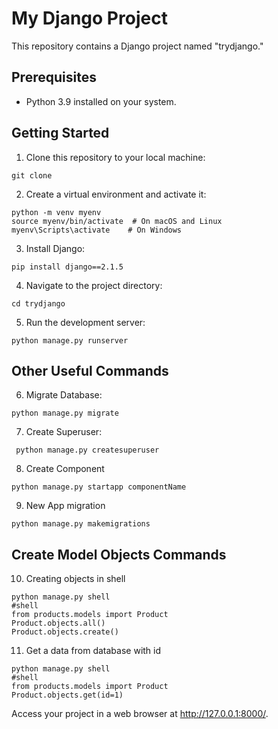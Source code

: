 # My Django Project

This repository contains a Django project named "trydjango."

## Prerequisites

- Python 3.9 installed on your system.

## Getting Started

1. Clone this repository to your local machine:

```
git clone
```

2. Create a virtual environment and activate it:

```
python -m venv myenv
source myenv/bin/activate  # On macOS and Linux
myenv\Scripts\activate    # On Windows
```
3. Install Django:
```
pip install django==2.1.5
```
4. Navigate to the project directory:
```
cd trydjango
```
5. Run the development server:
```
python manage.py runserver

```
## Other Useful Commands

6. Migrate Database:
```
python manage.py migrate

```
7. Create Superuser:
```
 python manage.py createsuperuser

```


8. Create Component
```
python manage.py startapp componentName

```

9. New App migration 
```
python manage.py makemigrations

```
## Create Model Objects Commands

10. Creating objects in shell
```
python manage.py shell 
#shell
from products.models import Product
Product.objects.all()
Product.objects.create()

```

11. Get a data from database with id 
```
python manage.py shell 
#shell
from products.models import Product
Product.objects.get(id=1)

```

Access your project in a web browser at http://127.0.0.1:8000/.



